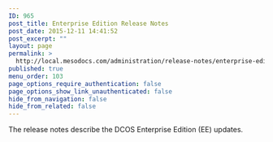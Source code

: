 ```yaml
---
ID: 965
post_title: Enterprise Edition Release Notes
post_date: 2015-12-11 14:41:52
post_excerpt: ""
layout: page
permalink: >
  http://local.mesodocs.com/administration/release-notes/enterprise-edition/
published: true
menu_order: 103
page_options_require_authentication: false
page_options_show_link_unauthenticated: false
hide_from_navigation: false
hide_from_related: false
---
```

The release notes describe the DCOS Enterprise Edition (EE) updates.